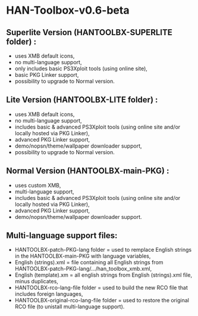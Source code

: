 # HAN-Toolbox-v0.6-beta

## Superlite Version (HANTOOLBX-SUPERLITE folder) : 
* uses XMB default icons, 
* no multi-language support, 
* only includes basic PS3Xploit tools (using online site),
* basic PKG Linker support, 
* possibility to upgrade to Normal version.

## Lite Version (HANTOOLBX-LITE folder) :
* uses XMB default icons, 
* no multi-language support, 
* includes basic & advanced PS3Xploit tools (using online site and/or locally hosted via PKG Linker),
* advanced PKG Linker support,
* demo/nopsn/theme/wallpaper downloader support,
* possibility to upgrade to Normal version.

## Normal Version (HANTOOLBX-main-PKG) :
* uses custom XMB, 
* multi-language support, 
* includes basic & advanced PS3Xploit tools (using online site and/or locally hosted via PKG Linker),
* advanced PKG Linker support,
* demo/nopsn/theme/wallpaper downloader support.

## Multi-language support files:
* HANTOOLBX-patch-PKG-lang folder = used to remplace English strings in the HANTOOLBX-main-PKG with language variables,
* English (strings).xml = file containing all English strings from HANTOOLBX-patch-PKG-lang/.../han_toolbox_xmb.xml,
* English (template).xm = all english strings from English (strings).xml file, minus duplicates,
* HANTOOLBX-rco-lang-file folder = used to build the new RCO file that includes foreign languages,
* HANTOOLBX-original-rco-lang-file folder = used to restore the original RCO file (to unistall multi-language support).
	
